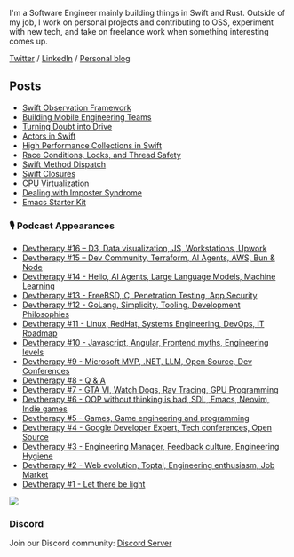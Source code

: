 I'm a Software Engineer mainly building things in Swift and Rust. Outside of my job, I work on personal projects and contributing to OSS, experiment with new tech, and take on freelance work when something interesting comes up.

[Twitter](https://twitter.com/tornikegomareli) / [LinkedIn](https://linkedin.com/in/tornike-gomareli) / [Personal blog](https://www.pipecraft.me/)

## Posts

<!-- BLOG-POST-LIST:START -->
- [Swift Observation Framework](https://tornike-gomareli-personal-website-yt6y.vercel.app/swift-observation-framework/)
- [Building Mobile Engineering Teams](https://tornike-gomareli-personal-website-yt6y.vercel.app/mobile-engineerind-teams/)
- [Turning Doubt into Drive](https://tornike-gomareli-personal-website-yt6y.vercel.app/doubt-into-drive/)
- [Actors in Swift](https://tornike-gomareli-personal-website-yt6y.vercel.app/actors-swift/)
- [High Performance Collections in Swift](https://tornike-gomareli-personal-website-yt6y.vercel.app/high-performance-collection/)
- [Race Conditions, Locks, and Thread Safety](https://tornike-gomareli-personal-website-yt6y.vercel.app/race-conditions-locks-thread-safety/)
- [Swift Method Dispatch](https://tornike-gomareli-personal-website-yt6y.vercel.app/swift-method-dispatch/)
- [Swift Closures](https://tornike-gomareli-personal-website-yt6y.vercel.app/swift-closures/)
- [CPU Virtualization](https://tornike-gomareli-personal-website-yt6y.vercel.app/cpu-virtualization/)
- [Dealing with Imposter Syndrome](https://tornike-gomareli-personal-website-yt6y.vercel.app/imposter-syndrome/)
- [Emacs Starter Kit](https://tornike-gomareli-personal-website-yt6y.vercel.app/emacs-starter-kit/)
<!-- BLOG-POST-LIST:END -->

### 🎙️ Podcast Appearances
- [Devtherapy #16 – D3, Data visualization, JS, Workstations, Upwork](https://www.youtube.com/watch?v=Iw6R3NiEHXA)
- [Devtherapy #15 – Dev Community, Terraform, AI Agents, AWS, Bun & Node](https://www.youtube.com/watch?v=4mbdXt_wcA0)
- [Devtherapy #14 - Helio, AI Agents, Large Language Models, Machine Learning](https://www.youtube.com/watch?v=xE4MAuxHnLo)
- [Devtherapy #13 - FreeBSD, C, Penetration Testing, App Security](https://www.youtube.com/watch?v=uzsNxVpVR4s)
- [Devtherapy #12 - GoLang, Simplicity, Tooling, Development Philosophies](https://www.youtube.com/watch?v=atg6EtERPVA)
- [Devtherapy #11 - Linux, RedHat, Systems Engineering, DevOps, IT Roadmap](https://www.youtube.com/watch?v=xt3gOif5PeM)
- [Devtherapy #10 - Javascript, Angular, Frontend myths, Engineering levels](https://www.youtube.com/watch?v=t71ge5v-4ig)
- [Devtherapy #9 - Microsoft MVP, .NET, LLM, Open Source, Dev Conferences](https://www.youtube.com/watch?v=swqK7GgJIrk)
- [Devtherapy #8 - Q & A](https://www.youtube.com/watch?v=ibxIUdZ84hQ)
- [Devtherapy #7 - GTA VI, Watch Dogs, Ray Tracing, GPU Programming](https://www.youtube.com/watch?v=ptPHTbQk_sA)
- [Devtherapy #6 - OOP without thinking is bad, SDL, Emacs, Neovim, Indie games](https://www.youtube.com/watch?v=ohciTBFhqMo)
- [Devtherapy #5 - Games, Game engineering and programming](https://www.youtube.com/watch?v=Fv3jD_3jfhQ)
- [Devtherapy #4 - Google Developer Expert, Tech conferences, Open Source](https://www.youtube.com/watch?v=0cuCVR91zJY)
- [Devtherapy #3 - Engineering Manager, Feedback culture, Engineering Hygiene](https://www.youtube.com/watch?v=0d-j8jDxiJE)
- [Devtherapy #2 - Web evolution, Toptal, Engineering enthusiasm, Job Market](https://www.youtube.com/watch?v=bqmyM99JMHU)
- [Devtherapy #1 - Let there be light](https://www.youtube.com/watch?v=tI-vWehbH-8)

<a href="https://www.youtube.com/@Devtherapy">
  <img align="center" src="https://yt3.googleusercontent.com/A-jg8y73OQFfPGhAA_kzxKHEC5g1AxTX4ekXtB2HBazCmZs4VyP0T8tMxzlU21klBPBGQagmBA=s160-c-k-c0x00ffffff-no-rj"/>
</a>

### Discord
Join our Discord community: [Discord Server](https://discord.gg/m5gmEhQM)

